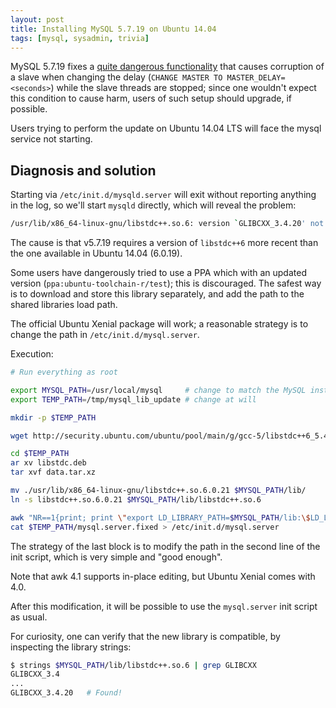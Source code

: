 ```yaml
---
layout: post
title: Installing MySQL 5.7.19 on Ubuntu 14.04
tags: [mysql, sysadmin, trivia]
---
```


MySQL 5.7.19 fixes a [quite dangerous functionality](https://bugs.mysql.com/bug.php?id=84375) that causes corruption of a slave when changing the delay (`CHANGE MASTER TO MASTER_DELAY=<seconds>`) while the slave threads are stopped; since one wouldn't expect this condition to cause harm, users of such setup should upgrade, if possible.

Users trying to perform the update on Ubuntu 14.04 LTS will face the mysql service not starting.

## Diagnosis and solution

Starting via `/etc/init.d/mysqld.server` will exit without reporting anything in the log, so we'll start `mysqld` directly, which will reveal the problem:

```sh
/usr/lib/x86_64-linux-gnu/libstdc++.so.6: version `GLIBCXX_3.4.20' not found
```

The cause is that v5.7.19 requires a version of `libstdc++6` more recent than the one available in Ubuntu 14.04 (6.0.19).

Some users have dangerously tried to use a PPA which with an updated version (`ppa:ubuntu-toolchain-r/test`); this is discouraged. The safest way is to download and store this library separately, and add the path to the shared libraries load path.

The official Ubuntu Xenial package will work; a reasonable strategy is to change the path in `/etc/init.d/mysql.server`.

Execution:

```sh
# Run everything as root

export MYSQL_PATH=/usr/local/mysql     # change to match the MySQL installation path
export TEMP_PATH=/tmp/mysql_lib_update # change at will

mkdir -p $TEMP_PATH

wget http://security.ubuntu.com/ubuntu/pool/main/g/gcc-5/libstdc++6_5.4.0-6ubuntu1~16.04.4_amd64.deb -O $TEMP_PATH/libstdc.deb

cd $TEMP_PATH
ar xv libstdc.deb
tar xvf data.tar.xz

mv ./usr/lib/x86_64-linux-gnu/libstdc++.so.6.0.21 $MYSQL_PATH/lib/
ln -s libstdc++.so.6.0.21 $MYSQL_PATH/lib/libstdc++.so.6

awk "NR==1{print; print \"export LD_LIBRARY_PATH=$MYSQL_PATH/lib:\$LD_LIBRARY_PATH\"} NR!=1" /etc/init.d/mysql.server > $TEMP_PATH/mysql.server.fixed
cat $TEMP_PATH/mysql.server.fixed > /etc/init.d/mysql.server
```

The strategy of the last block is to modify the path in the second line of the init script, which is very simple and "good enough".

Note that awk 4.1 supports in-place editing, but Ubuntu Xenial comes with 4.0.

After this modification, it will be possible to use the `mysql.server` init script as usual.

For curiosity, one can verify that the new library is compatible, by inspecting the library strings:

```sh
$ strings $MYSQL_PATH/lib/libstdc++.so.6 | grep GLIBCXX
GLIBCXX_3.4
...
GLIBCXX_3.4.20   # Found!
```
